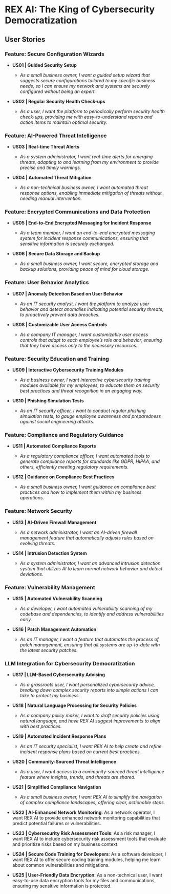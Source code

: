 # REX AI: The King of Cybersecurity Democratization

## User Stories

### Feature: Secure Configuration Wizards
- **US01 | Guided Security Setup**
  - *As a small business owner, I want a guided setup wizard that suggests secure configurations tailored to my specific business needs, so I can ensure my network and systems are securely configured without being an expert.*

- **US02 | Regular Security Health Check-ups**
  - *As a user, I want the platform to periodically perform security health check-ups, providing me with easy-to-understand reports and action items to maintain optimal security.*

### Feature: AI-Powered Threat Intelligence
- **US03 | Real-time Threat Alerts**
  - *As a system administrator, I want real-time alerts for emerging threats, adapting to and learning from my environment to provide precise and timely warnings.*

- **US04 | Automated Threat Mitigation**
  - *As a non-technical business owner, I want automated threat response options, enabling immediate mitigation of threats without needing manual intervention.*

### Feature: Encrypted Communications and Data Protection
- **US05 | End-to-End Encrypted Messaging for Incident Response**
  - *As a team member, I want an end-to-end encrypted messaging system for incident response communications, ensuring that sensitive information is securely exchanged.*

- **US06 | Secure Data Storage and Backup**
  - *As a small business owner, I want secure, encrypted storage and backup solutions, providing peace of mind for cloud storage.*

### Feature: User Behavior Analytics
- **US07 | Anomaly Detection Based on User Behavior**
  - *As an IT security analyst, I want the platform to analyze user behavior and detect anomalies indicating potential security threats, to proactively prevent data breaches.*

- **US08 | Customizable User Access Controls**
  - *As a company IT manager, I want customizable user access controls that adapt to each employee’s role and behavior, ensuring that they have access only to the necessary resources.*

### Feature: Security Education and Training
- **US09 | Interactive Cybersecurity Training Modules**
  - *As a business owner, I want interactive cybersecurity training modules available for my employees, to educate them on security best practices and threat recognition in an engaging way.*

- **US10 | Phishing Simulation Tests**
  - *As an IT security officer, I want to conduct regular phishing simulation tests, to gauge employee awareness and preparedness against social engineering attacks.*

### Feature: Compliance and Regulatory Guidance
- **US11 | Automated Compliance Reports**
  - *As a regulatory compliance officer, I want automated tools to generate compliance reports for standards like GDPR, HIPAA, and others, efficiently meeting regulatory requirements.*

- **US12 | Guidance on Compliance Best Practices**
  - *As a small business owner, I want guidance on compliance best practices and how to implement them within my business operations.*

### Feature: Network Security
- **US13 | AI-Driven Firewall Management**
  - *As a network administrator, I want an AI-driven firewall management feature that automatically adjusts rules based on evolving threats.*

- **US14 | Intrusion Detection System**
  - *As a system administrator, I want an advanced intrusion detection system that utilizes AI to learn normal network behavior and detect deviations.*

### Feature: Vulnerability Management
- **US15 | Automated Vulnerability Scanning**
  - *As a developer, I want automated vulnerability scanning of my codebase and dependencies, to identify and address vulnerabilities early.*

- **US16 | Patch Management Automation**
  - *As an IT manager, I want a feature that automates the process of patch management, ensuring that all systems are up-to-date with the latest security patches.*

### LLM Integration for Cybersecurity Democratization
- **US17 | LLM-Based Cybersecurity Advising**
  - *As a grassroots user, I want personalized cybersecurity advice, breaking down complex security reports into simple actions I can take to protect my business.*

- **US18 | Natural Language Processing for Security Policies**
  - *As a company policy maker, I want to draft security policies using natural language, and have REX AI suggest improvements to align with best practices.*

- **US19 | Automated Incident Response Plans**
  - *As an IT security specialist, I want REX AI to help create and refine incident response plans based on current best practices.*

- **US20 | Community-Sourced Threat Intelligence**
  - *As a user, I want access to a community-sourced threat intelligence feature where insights, trends, and threats are shared.*

- **US21 | Simplified Compliance Navigation**
  - *As a small business owner, I want REX AI to simplify the navigation of complex compliance landscapes, offering clear, actionable steps.*

- **US22 | AI-Enhanced Network Monitoring**: As a network operator, I want REX AI to provide enhanced network monitoring capabilities that predict potential failures or vulnerabilities.

- **US23 | Cybersecurity Risk Assessment Tools**: As a risk manager, I want REX AI to include cybersecurity risk assessment tools that evaluate and prioritize risks based on my business context.

- **US24 | Secure Code Training for Developers**: As a software developer, I want REX AI to offer secure coding training modules, helping me learn about common vulnerabilities and mitigations.

- **US25 | User-Friendly Data Encryption**: As a non-technical user, I want easy-to-use data encryption tools for my files and communications, ensuring my sensitive information is protected.
